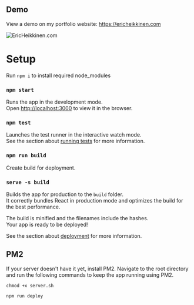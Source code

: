 ## Demo

View a demo on my portfolio website: https://ericheikkinen.com

![EricHeikkinen.com](https://user-images.githubusercontent.com/18619/82945368-9fc6e180-9f51-11ea-9ab7-7d3a12438dba.jpg)


# Setup

Run `npm i` to install required node_modules

### `npm start`

Runs the app in the development mode.<br />
Open [http://localhost:3000](http://localhost:3000) to view it in the browser.

### `npm test`

Launches the test runner in the interactive watch mode.<br />
See the section about [running tests](https://facebook.github.io/create-react-app/docs/running-tests) for more information.

### `npm run build`
Create build for deployment.

### `serve -s build`

Builds the app for production to the `build` folder.<br />
It correctly bundles React in production mode and optimizes the build for the best performance.

The build is minified and the filenames include the hashes.<br />
Your app is ready to be deployed!

See the section about [deployment](https://facebook.github.io/create-react-app/docs/deployment) for more information.

## PM2

If your server doesn't have it yet, install PM2. Navigate to the root directory and run the following commands to keep the app running using PM2.

```chmod +x server.sh```

```npm run deploy```
